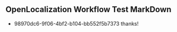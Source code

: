 ## OpenLocalization Workflow Test MarkDown
* 98970dc6-9f06-4bf2-b104-bb552f5b7373 
thanks!<!--HONumber=Mar16_HO2-->
